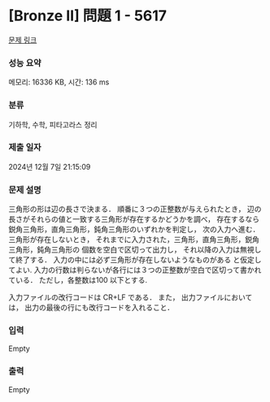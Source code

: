 # [Bronze II] 問題 1 - 5617 

[문제 링크](https://www.acmicpc.net/problem/5617) 

### 성능 요약

메모리: 16336 KB, 시간: 136 ms

### 분류

기하학, 수학, 피타고라스 정리

### 제출 일자

2024년 12월 7일 21:15:09

### 문제 설명

<p>三角形の形は辺の長さで決まる． 順番に３つの正整数が与えられたとき， 辺の長さがそれらの値と一致する三角形が存在するかどうかを調べ， 存在するなら鋭角三角形，直角三角形，鈍角三角形のいずれかを判定し， 次の入力へ進む． 三角形が存在しないとき， それまでに入力された，三角形，直角三角形，鋭角三角形，鈍角三角形の 個数を空白で区切って出力し， それ以降の入力は無視して終了する． 入力の中には必ず三角形が存在しないようなものがある と仮定してよい. 入力の行数は判らないが各行には３つの正整数が空白で区切って書かれている． ただし，各整数は100 以下とする.</p>

<p>入力ファイルの改行コードは CR+LF である． また， 出力ファイルにおいては， 出力の最後の行にも改行コードを入れること．</p>

### 입력 

 Empty

### 출력 

 Empty

